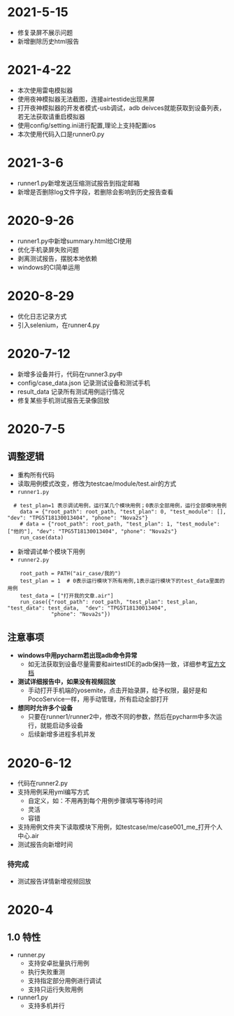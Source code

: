 # 2021-5-15
- 修复录屏不展示问题
- 新增删除历史html报告


# 2021-4-22
- 本次使用雷电模拟器
- 使用夜神模拟器无法截图，连接airtestide出现黑屏
- 打开夜神模拟器的开发者模式-usb调试，adb deivces就能获取到设备列表，若无法获取请重启模拟器
- 使用config/setting.ini进行配置,理论上支持配置ios
- 本次使用代码入口是runner0.py

    


# 2021-3-6 
- runner1.py新增发送压缩测试报告到指定邮箱
- 新增是否删除log文件字段，若删除会影响到历史报告查看
# 2020-9-26 
- runner1.py中新增summary.html给CI使用
- 优化手机录屏失败问题
- 剥离测试报告，摆脱本地依赖
- windows的CI简单运用
# 2020-8-29
- 优化日志记录方式
- 引入selenium，在runner4.py

# 2020-7-12
- 新增多设备并行，代码在runner3.py中
- config/case_data.json 记录测试设备和测试手机
- result_data 记录所有测试用例运行情况
- 修复某些手机测试报告无录像回放

# 2020-7-5
## 调整逻辑
- 重构所有代码
- 读取用例模式改变，修改为testcae/module/test.air的方式
- ```runner1.py```
```buildoutcfg
  # test_plan=1 表示调试用例，运行某几个模块用例；0表示全部用例，运行全部模块用例
    data = {"root_path": root_path, "test_plan": 0, "test_module": [], "dev": "TPG5T18130013404", "phone": "Nova2s"}
    # data = {"root_path": root_path, "test_plan": 1, "test_module": ["他的"], "dev": "TPG5T18130013404", "phone": "Nova2s"}
    run_case(data)
```
- 新增调试单个模块下用例
- ```runner2.py```
```buildoutcfg
    root_path = PATH("air_case/我的")
    test_plan = 1  # 0表示运行模块下所有用例,1表示运行模块下的test_data里面的用例
    test_data = ["打开我的文章.air"]
    run_case({"root_path": root_path, "test_plan": test_plan, "test_data": test_data,  "dev": "TPG5T18130013404",
              "phone": "Nova2s"})
```
## 注意事项
- **windows中用pycharm若出现adb命令异常**
    - 如无法获取到设备尽量需要和airtestIDE的adb保持一致，详细参考[官方文档](https://airtest.netease.com/docs/cn/2_device_connection/2_android_faq.html)
- **测试详细报告中，如果没有视频回放**
    - 手动打开手机端的yosemite，点击开始录屏，给予权限，最好是和PocoService一样，用手动管理，所有启动全部打开
- **想同时允许多个设备**
    - 只要在runner1/runner2中，修改不同的参数，然后在pycharm中多次运行，就能启动多设备
    - 后续新增多进程多机并发
# 2020-6-12
- 代码在runner2.py
- 支持用例采用yml编写方式
    - 自定义，如：不用再到每个用例步骤填写等待时间
    - 灵活
    - 容错
- 支持用例文件夹下读取模块下用例，如testcase/me/case001_me_打开个人中心.air
- 测试报告向新增时间
### 待完成
- 测试报告详情新增视频回放

# 2020-4
## 1.0 特性
- runner.py
    - 支持安卓批量执行用例
    - 执行失败重测
    - 支持指定部分用例进行调试
    - 支持只运行失败用例
- runner1.py
    - 支持多机并行